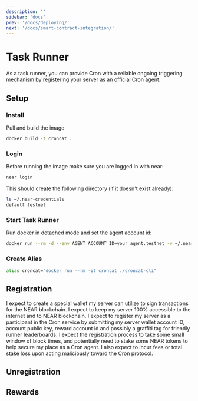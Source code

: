 ```yaml
---
description: ''
sidebar: 'docs'
prev: '/docs/deploying/'
next: '/docs/smart-contract-integration/'
---
```


# Task Runner
As a task runner, you can provide Cron with a reliable ongoing triggering mechanism by registering your server as an official Cron agent.

## Setup

### Install

Pull and build the image
```bash
docker build -t croncat .
```

### Login
Before running the image make sure you are logged in with near:

```bash
near login
```

This should create the following directory (if it doesn't exist already):

```bash
ls ~/.near-credentials
default testnet
```

### Start Task Runner
Run docker in detached mode and set the agent account id:
```bash
docker run --rm -d --env AGENT_ACCOUNT_ID=your_agent.testnet -v ~/.near-credentials:/root/.near-credentials croncat
```

### Create Alias

```bash
alias croncat="docker run --rm -it croncat ./croncat-cli"
```



## Registration

 I expect to create a special wallet my server can utilize to sign transactions for the NEAR blockchain. I expect to keep my server 100% accessible to the internet and to NEAR blockchain. I expect to register my server as a participant in the Cron service by submitting my server wallet account ID, account public key, reward account id and possibly a graffiti tag for friendly runner leaderboards. I expect the registration process to take some small window of block times, and potentially need to stake some NEAR tokens to help secure my place as a Cron agent. I also expect to incur fees or total stake loss upon acting maliciously toward the Cron protocol.

## Unregistration

## Rewards
